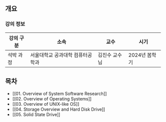 ## 개요

### 강의 정보

| 강의 구분 | 소속                | 교수      | 시기        |
| ----- | ----------------- | ------- | --------- |
| 석박 과정 | 서울대학교 공과대학 컴퓨터공학과 | 김진수 교수님 | 2024년 봄학기 |

## 목차

- [[01. Overview of System Software Research]]
- [[02. Overview of Operating Systems]]
- [[03. Overview of UNIX-like OS]]
- [[04. Storage Overview and Hard Disk Drive]]
- [[05. Solid State Drive]]